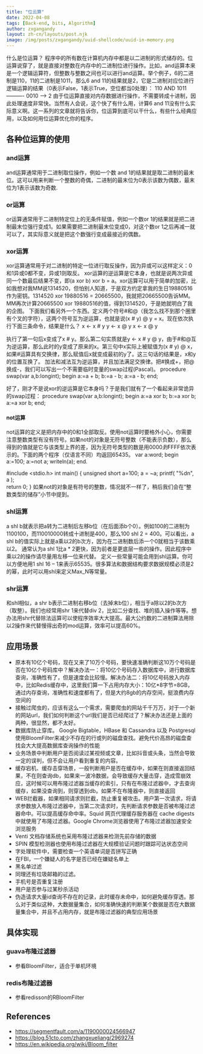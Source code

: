```yaml
---
title: "位云算"
date: 2022-04-08
tags: [Back-end, bits, Algorithm]
author: zxgangandy
layout: zh-cn/layouts/post.njk
image: /img/posts/zxgangandy/uuid-shellcode/uuid-in-memory.png
---
```


<!-- summary -->
什么是位运算？
    程序中的所有数在计算机内存中都是以二进制的形式储存的。位运算说穿了，就是直接对整数在内存中的二进制位进行操作。比如，and运算本来是一个逻辑运算符，但整数与整数之间也可以进行and运算。举个例子，6的二进制是110，11的二进制是1011，那么6 and 11的结果就是2，它是二进制对应位进行逻辑运算的结果（0表示False，1表示True，空位都当0处理）：
     110
AND 1011
———-
    0010  –>  2
    由于位运算直接对内存数据进行操作，不需要转成十进制，因此处理速度非常快。当然有人会说，这个快了有什么用，计算6 and 11没有什么实际意义啊。这一系列的文章就将告诉你，位运算到底可以干什么，有些什么经典应用，以及如何用位运算优化你的程序。
<!-- summary -->
## 各种位运算的使用
### and运算
and运算通常用于二进制取位操作，例如一个数 and 1的结果就是取二进制的最末位。这可以用来判断一个整数的奇偶，二进制的最末位为0表示该数为偶数，最末位为1表示该数为奇数.

### or运算
or运算通常用于二进制特定位上的无条件赋值，例如一个数or 1的结果就是把二进制最末位强行变成1。如果需要把二进制最末位变成0，对这个数or 1之后再减一就可以了，其实际意义就是把这个数强行变成最接近的偶数。

### xor运算
xor运算通常用于对二进制的特定一位进行取反操作，因为异或可以这样定义：0和1异或0都不变，异或1则取反。
xor运算的逆运算是它本身，也就是说两次异或同一个数最后结果不变，即(a xor b) xor b = a。xor运算可以用于简单的加密，比如我想对我MM说1314520，但怕别人知道，于是双方约定拿我的生日19880516作为密钥。1314520 xor 19880516 = 20665500，我就把20665500告诉MM。MM再次计算20665500 xor 19880516的值，得到1314520，于是她就明白了我的企图。
下面我们看另外一个东西。定义两个符号#和@（我怎么找不到那个圈里有个叉的字符），这两个符号互为逆运算，也就是说(x # y) @ y = x。现在依次执行下面三条命令，结果是什么？
x <- x # y
y <- x @ y
x <- x @ y

执行了第一句后x变成了x # y。那么第二句实质就是y <- x # y @ y，由于#和@互为逆运算，那么此时的y变成了原来的x。第三句中x实际上被赋值为(x # y) @ x，如果#运算具有交换律，那么赋值后x就变成最初的y了。这三句话的结果是，x和y的位置互换了。
加法和减法互为逆运算，并且加法满足交换律。把#换成+，把@换成-，我们可以写出一个不需要临时变量的swap过程(Pascal)。
procedure swap(var a,b:longint);
begin
   a:=a + b;
   b:=a - b;
   a:=a - b;
end;

好了，刚才不是说xor的逆运算是它本身吗？于是我们就有了一个看起来非常诡异的swap过程：
procedure swap(var a,b:longint);
begin
   a:=a xor b;
   b:=a xor b;
   a:=a xor b;
end;

#### not运算
not运算的定义是把内存中的0和1全部取反。使用not运算时要格外小心，你需要注意整数类型有没有符号。如果not的对象是无符号整数（不能表示负数），那么得到的值就是它与该类型上界的差，因为无符号类型的数是用$0000到$FFFF依次表示的。下面的两个程序（仅语言不同）均返回65435。
var
   a:word;
begin
   a:=100;
   a:=not a;
   writeln(a);
end.

#include <stdio.h>
int main()
{
    unsigned short a=100;
    a = ~a;
    printf( "%dn", a );    
    return 0;
}
如果not的对象是有符号的整数，情况就不一样了，稍后我们会在“整数类型的储存”小节中提到。

### shl运算
a shl b就表示把a转为二进制后左移b位（在后面添b个0）。例如100的二进制为1100100，而110010000转成十进制是400，那么100 shl 2 = 400。可以看出，a shl b的值实际上就是a乘以2的b次方，因为在二进制数后添一个0就相当于该数乘以2。
通常认为a shl 1比a * 2更快，因为前者是更底层一些的操作。因此程序中乘以2的操作请尽量用左移一位来代替。
定义一些常量可能会用到shl运算。你可以方便地用1 shl 16 – 1来表示65535。很多算法和数据结构要求数据规模必须是2的幂，此时可以用shl来定义Max_N等常量。

### shr运算
和shl相似，a shr b表示二进制右移b位（去掉末b位），相当于a除以2的b次方（取整）。我们也经常用shr 1来代替div 2，比如二分查找、堆的插入操作等等。想办法用shr代替除法运算可以使程序效率大大提高。最大公约数的二进制算法用除以2操作来代替慢得出奇的mod运算，效率可以提高60%。


## 应用场景
- 原本有10亿个号码，现在又来了10万个号码，要快速准确判断这10万个号码是否在10亿个号码库中？解决办法一：将10亿个号码存入数据库中，进行数据库查询，准确性有了，但是速度会比较慢。解决办法二：将10亿号码放入内存中，比如Redis缓存中，这里我们算一下占用内存大小：10亿*8字节=8GB，通过内存查询，准确性和速度都有了，但是大约8gb的内存空间，挺浪费内存空间的
- 接触过爬虫的，应该有这么一个需求，需要爬虫的网站千千万万，对于一个新的网站url，我们如何判断这个url我们是否已经爬过了？解决办法还是上面的两种，很显然，都不太好。
- 数据库防止穿库。 Google Bigtable，HBase 和 Cassandra 以及 Postgresql 使用BloomFilter来减少不存在的行或列的磁盘查找。避免代价高昂的磁盘查找会大大提高数据库查询操作的性能
- 业务场景中判断用户是否阅读过某视频或文章，比如抖音或头条，当然会导致一定的误判，但不会让用户看到重复的内容。
- 缓存宕机、缓存击穿场景，一般判断用户是否在缓存中，如果在则直接返回结果，不在则查询db，如果来一波冷数据，会导致缓存大量击穿，造成雪崩效应，这时候可以用布隆过滤器当缓存的索引，只有在布隆过滤器中，才去查询缓存，如果没查询到，则穿透到db。如果不在布隆器中，则直接返回
- WEB拦截器，如果相同请求则拦截，防止重复被攻击。用户第一次请求，将请求参数放入布隆过滤器中，当第二次请求时，先判断请求参数是否被布隆过滤器命中。可以提高缓存命中率。Squid 网页代理缓存服务器在 cache digests 中就使用了布隆过滤器。Google Chrome浏览器使用了布隆过滤器加速安全浏览服务
- Venti 文档存储系统也采用布隆过滤器来检测先前存储的数据
- SPIN 模型检测器也使用布隆过滤器在大规模验证问题时跟踪可达状态空间
- 字处理软件中，需要检查一个英语单词是否拼写正确
- 在FBI，一个嫌疑人的名字是否已经在嫌疑名单上
- 黑名单过滤
- 同理还有垃圾邮箱的过滤。
- 手机号是否重复注册
- 用户是否参与过某秒杀活动
- 伪造请求大量id查询不存在的记录，此时缓存未命中，如何避免缓存穿透。那么对于类似这种，大数据量集合，如何准确快速的判断某个数据是否在大数据量集合中，并且不占用内存，就是布隆过滤器的典型应用场景

## 具体实现
### guava布隆过滤器
- 参看BloomFilter，适合于单机环境
### redis布隆过滤器
- 参看redisson的RBloomFilter

## References
- https://segmentfault.com/a/1190000024566947
- https://blog.51cto.com/zhangxueliang/2969274
- https://en.wikipedia.org/wiki/Bloom_filter
